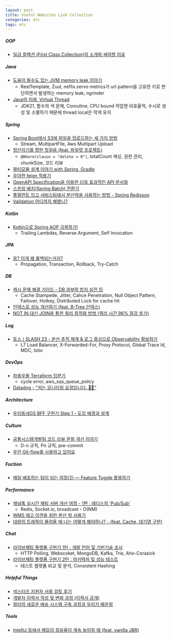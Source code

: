```yaml
---
layout: post
title: Useful Websites Link Collection
categories: etc
tags: etc
---
```


##### OOP

- [일급 컬렉션 (First Class Collection)의 소개와 써야할 이유](https://jojoldu.tistory.com/412)

##### Java

- [도움이 될수도 있는 JVM memory leak 이야기](https://techblog.woowahan.com/2628/)
  - RestTemplate, Zuul, neflix.servo metrics가 url pattern을 고유한 키로 판단하면서 발생하는 memory leak, ngrinder
- [Java의 미래, Virtual Thread](https://techblog.woowahan.com/15398/?fbclid=IwAR3DtFiX-vOdcMc1wlNPOESBZukFXGiPXzlMj7Ip7MGm6m9QCHhH2Yl0H5s)
  - JDK21, 함수의 색 문제, Coroutine, CPU bound 작업엔 비효율적, 수시로 생성 및 소멸하기 때문에 thread local은 작게 유지

##### Spring

- [Spring Boot에서 S3에 파일을 업로드하는 세 가지 방법](https://techblog.woowahan.com/11392)
  - Stream, MultipartFile, Aws Multipart Upload
- [정산지기를 향한 첫걸음 (feat. 파일럿 프로젝트)](https://techblog.woowahan.com/2668/)
  - `@Where(clause = "delete = 0")`, totalCount 캐싱, 권한 관리, chunkSize, 코드 리뷰
- [멀티모듈 설계 이야기 with Spring, Gradle](https://techblog.woowahan.com/2637/)
- [우아한 feign 적용기](https://techblog.woowahan.com/2630/)
- [OpenAPI Specification을 이용한 더욱 효과적인 API 문서화](https://tech.kakaopay.com/post/openapi-documentation/)
- [스프링 배치(Spring Batch) 전환기](https://blog.naver.com/tmondev/220772936562)
- [풀필먼트 입고 서비스팀에서 분산락을 사용하는 방법 - Spring Redisson](https://helloworld.kurly.com/blog/distributed-redisson-lock/)
- [Validation 어디까지 해봤니?](https://meetup.nhncloud.com/posts/223)

##### Kotlin

- [Kotlin으로 Spring AOP 극복하기!](https://tech.kakaopay.com/post/overcome-spring-aop-with-kotlin/)
  - Trailing Lambdas, Reverse Argument, Self Invocation

##### JPA

- [응? 이게 왜 롤백되는거지?](https://techblog.woowahan.com/2606/)
  - Propagation, Transaction, Rollback, Try-Catch
 
##### DB

- [캐시 문제 해결 가이드 - DB 과부하 방지 실전 팁](https://toss.tech/article/cache-traffic-tip)
  - Cache Stampede, Jitter, Cahce Penetration, Null Object Pattern, Failover, Hotkey, Distributed Lock for cache hit
- [인덱스로 성능 개선하기 (feat. B-Tree 인덱스)](https://jminc00.tistory.com/87)
- [NOT IN 대신 JOIN을 통한 쿼리 최적화 방법 (쿼리 시간 96% 절감 후기)](https://medium.com/iotrustlab/sql-optimization-from-not-in-to-left-join-16132ca048ba)

##### Log

- [토스ㅣSLASH 23 - 분산 추적 체계 & 로그 중심으로 Observability 확보하기](https://youtu.be/Ifz0LsfAG94?feature=shared)
  - L7 Load Balancer, X-Forwarded-For, Proxy Protocol, Global Trace Id, MDC, Istio

##### DevOps

- [좌충우돌 Terraform 입문기](https://techblog.woowahan.com/2646/)
  - cycle error, aws_sqs_queue_policy
- [Datadog - "저는 모니터링 요정입니다. ✋🏻"](https://oliveyoung.tech/blog/2022-06-22/How-to-Set-up-Build-ECS-Fargate-And-Datadog/)

##### Architecture

- [우리동네GS BFF 구현기 Step 1 - 도입 배경과 설계](https://gsretail.tistory.com/40)

##### Culture

- [공통시스템개발팀 코드 리뷰 문화 개선 이야기](https://techblog.woowahan.com/7152/)
  - D-n 규칙, Pn 규칙, pre-commit
- [우린 Git-flow를 사용하고 있어요](https://techblog.woowahan.com/2553/)

##### Fuction

- [매일 배포하는 팀이 되는 여정(2) — Feature Toggle 활용하기](https://medium.com/daangn/매일-배포하는-팀이-되는-여정-2-feature-toggle-활용하기-b52c4a1810cd)

##### Performance

- [채널톡 실시간 채팅 서버 개선 여정 - 1편 : 레디스의 'Pub/Sub'](https://channel.io/ko/blog/real-time-chat-server-1-redis-pub-sub)
  - Redis, Socket.io, broadcast - O(NM)
- [WMS 재고 이관을 위한 분산 락 사용기](https://techblog.woowahan.com/17416/)
- [대량의 트래픽이 몰려올 때 나는 어떻게 해야하나? - (feat. Cache, 대기열 구현)](https://velog.io/@joshuara7235/대량의-트래픽이-몰려올-때-나는-어떻게-해야하나-feat.-Cache-대기열-구현)

##### Chat

- [라이브채팅 플랫폼 구현기 1탄 : 개발 언어 및 기반기술 조사](https://kakaoentertainment-tech.tistory.com/109)
  - HTTP Polling, Webscoket, MongoDB, Kafka, Trie, Aho-Corasick
- [라이브채팅 플랫폼 구현기 2탄 : 아키텍처 및 성능 테스트](https://kakaoentertainment-tech.tistory.com/110)
  - 테스트 플랫폼 비교 및 분석, Consistent Hashing

##### Helpful Things

- [넥스터즈 지원자 서류 검토 후기](https://imksh.com/108)
- [개발자 이력서 작성 및 변화 과정 (이력서 공개)](https://imksh.com/120)
- [컬리의 새로운 배송 시스템 구축 과정과 우리가 배운점](https://helloworld.kurly.com/blog/2023-delivery-system/)

##### Tools

- [IntelliJ 등에서 메모리 점유율이 계속 높아질 때 (feat. vanilla JBR)](https://jojoldu.tistory.com/800)